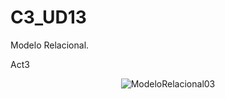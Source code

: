 # C3_UD13
Modelo Relacional.


Act3

<div align = "center">
  
![ModeloRelacional03](https://user-images.githubusercontent.com/9555509/164626514-9d18e626-aacb-4c45-b7dd-645a9a944e25.png)

  </div>
